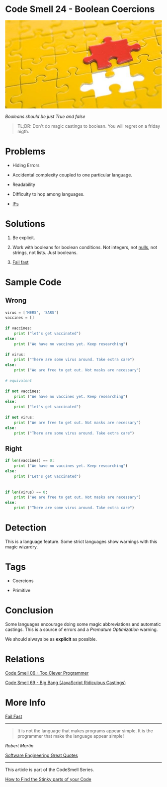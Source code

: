 # Code Smell 24 - Boolean Coercions

![Code Smell 24 - Boolean Coercions](Code%20Smell%2024%20-%20Boolean%20Coercions.jpg)

*Booleans should be just True and false*

> TL;DR: Don't do magic castings to boolean. You will regret on a friday nigth.
 
# Problems

- Hiding Errors

- Accidental complexity coupled to one particular language.

- Readability

- Difficulty to hop among languages.

- [IFs](https://github.com/mcsee/Software-Design-Articles/tree/main/Articles/Theory/How%20to%20Get%20Rid%20of%20Annoying%20IFs%20Forever/readme.md)

# Solutions

1. Be explicit.

2. Work with booleans for boolean conditions. Not integers, not [nulls](https://github.com/mcsee/Software-Design-Articles/tree/main/Articles/Theory/Null%20-%20The%20Billion%20Dollar%20Mistake/readme.md), not strings, not lists. Just booleans.

3. [Fail fast](https://github.com/mcsee/Software-Design-Articles/tree/main/Articles/Theory/Fail%20Fast/readme.md)

# Sample Code

## Wrong

[Gist Url]: # (https://gist.github.com/mcsee/1f5d0d7328e2e49f0695323e6c210c3e)
```python
virus = ['MERS', 'SARS']
vaccines = []
 
if vaccines:
	print ("let's get vaccinated")
else:
	print ("We have no vaccines yet. Keep researching")
    
if virus:
	print ("There are some virus around. Take extra care")
else:
	print ("We are free to get out. Not masks are necessary")

# equivalent
    
if not vaccines:
	print ("We have no vaccines yet. Keep researching")
else:
	print ("let's get vaccinated")
    
if not virus:
	print ("We are free to get out. Not masks are necessary")
else:
	print ("There are some virus around. Take extra care")
```

## Right

[Gist Url]: # (https://gist.github.com/mcsee/0c8dd91896ff91852dfa0e8711093a06)
```python
if len(vaccines) == 0:
	print ("We have no vaccines yet. Keep researching")
else:
	print ("Let's get vaccinated")
    
                    
if len(virus) == 0:
	print ("We are free to get out. Not masks are necessary")
else:
	print ("There are some virus around. Take extra care")
```

# Detection

This is a language feature. Some strict languages show warnings with this magic wizardry.

# Tags

- Coercions

- Primitive

# Conclusion

Some languages encourage doing some magic abbreviations and automatic castings. This is a source of errors and a *Premature Optimization* warning.

We should always be as **explicit** as possible.

# Relations

[Code Smell 06 - Too Clever Programmer](https://github.com/mcsee/Software-Design-Articles/tree/main/Articles/Code%20Smells/Code%20Smell%20%2006%20-%20Too%20Clever%20Programmer/readme.md)

[Code Smell 69 - Big Bang (JavaScript Ridiculous Castings)](https://github.com/mcsee/Software-Design-Articles/tree/main/Articles/Code%20Smells/Code%20Smell%2069%20-%20Big%20Bang%20(JavaScript%20Ridiculous%20Castings)/readme.md)

# More Info

[Fail Fast](https://github.com/mcsee/Software-Design-Articles/tree/main/Articles/Theory/Fail%20Fast/readme.md)

* * *

> It is not the language that makes programs appear simple. It is the programmer that make the language appear simple!

_Robert Martin_

[Software Engineering Great Quotes](https://github.com/mcsee/Software-Design-Articles/tree/main/Articles/Quotes/Software%20Engineering%20Great%20Quotes/readme.md)
  
* * *

This article is part of the CodeSmell Series.

[How to Find the Stinky parts of your Code](https://github.com/mcsee/Software-Design-Articles/tree/main/Articles/Code%20Smells/How%20to%20Find%20the%20Stinky%20parts%20of%20your%20Code/readme.md)